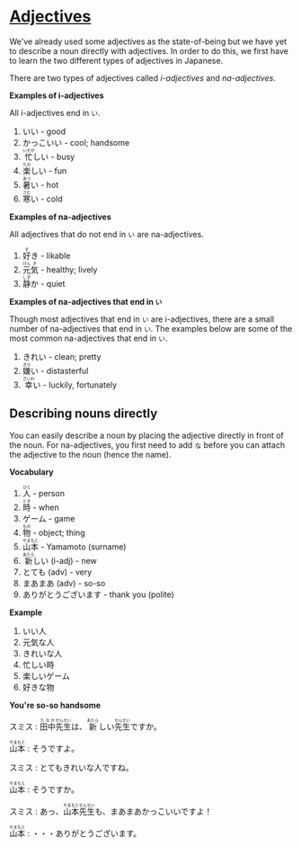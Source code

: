 # [Adjectives](http://www.guidetojapanese.org/learn/complete/adjectives)

We've already used some adjectives as the state-of-being but we have yet to describe a noun directly with adjectives. In order to do this, we first have to learn the two different types of adjectives in Japanese.

There are two types of adjectives called *i-adjectives* and *na-adjectives*.

__Examples of i-adjectives__

All i-adjectives end in `い`.

1. いい - good
1. かっこいい - cool; handsome
1. <ruby>忙<rt>いそが</rt>しい</ruby> - busy
1. <ruby>楽<rt>たの</rt>しい</ruby> - fun
1. <ruby>暑<rt>あつ</rt>い</ruby> - hot
1. <ruby>寒<rt>さむ</rt>い</ruby> - cold

__Examples of na-adjectives__

All adjectives that do not end in `い` are na-adjectives.

1. <ruby>好<rt>す</rt>き</ruby> - likable
1. <ruby>元<rt>げん</rt>気<rt>き</rt></ruby> - healthy; lively
1. <ruby>静<rt>しず</rt>か</ruby> - quiet

__Examples of na-adjectives that end in `い`__

Though most adjectives that end in `い` are i-adjectives, there are a small number of na-adjectives that end in `い`. The examples below are some of the most common na-adjectives that end in `い`.

1. きれい - clean; pretty
1. <ruby>嫌<rt>きら</rt>い</ruby> - distasterful
1. <ruby>幸<rt>さいわ</rt>い</ruby> - luckily, fortunately

## Describing nouns directly

You can easily describe a noun by placing the adjective directly in front of the noun. For na-adjectives, you first need to add `な` before you can attach the adjective to the noun (hence the name).

__Vocabulary__

1. <ruby>人<rt>ひと</rt></ruby> - person
1. <ruby>時<rt>とき</rt></ruby> - when
1. ゲーム - game
1. <ruby>物<rt>もの</rt></ruby> - object; thing
1. <ruby>山本<rt>やまもと</rt></ruby> - Yamamoto (surname)
1. <ruby>新<rt>あたら</rt>しい</ruby> (i-adj) - new
1. とても (adv) - very
1. まあまあ (adv) - so-so
1. ありがとうございます - thank you (polite)

__Example__

1. いい人
1. 元気な人
1. きれいな人
1. 忙しい時
1. 楽しいゲーム
1. 好きな物

__You're so-so handsome__

スミス : <ruby>田中<rt>たなか</rt>先生<rt>せんせい</rt>は、<rt></rt>新<rt>あたら</rt>しい<rt></rt>先生<rt>せんせい</rt>ですか。</ruby>

<ruby>山本<rt>やまもと</rt></ruby> : そうですよ。

スミス : とてもきれいな人ですね。

<ruby>山本<rt>やまもと</rt></ruby> : そうですか。

スミス : <ruby>あっ、<rt></rt>山本<rt>やまもと</rt>先生<rt>せんせい</rt>も、まあまあかっこいいですよ！</ruby>

<ruby>山本<rt>やまもと</rt></ruby> : ・・・ありがとうございます。
